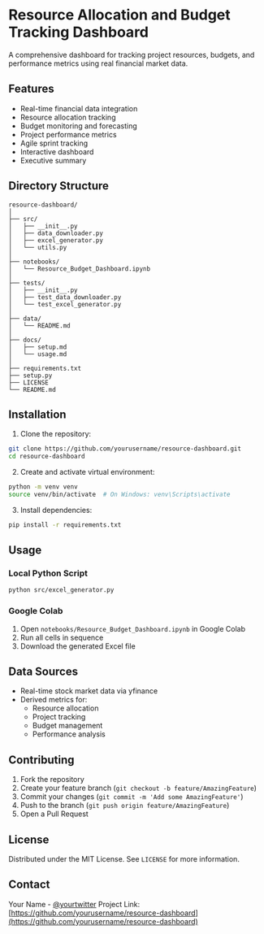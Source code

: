 # Resource Allocation and Budget Tracking Dashboard

A comprehensive dashboard for tracking project resources, budgets, and performance metrics using real financial market data.

## Features

- Real-time financial data integration
- Resource allocation tracking
- Budget monitoring and forecasting
- Project performance metrics
- Agile sprint tracking
- Interactive dashboard
- Executive summary

## Directory Structure
```
resource-dashboard/
│
├── src/
│   ├── __init__.py
│   ├── data_downloader.py
│   ├── excel_generator.py
│   └── utils.py
│
├── notebooks/
│   └── Resource_Budget_Dashboard.ipynb
│
├── tests/
│   ├── __init__.py
│   ├── test_data_downloader.py
│   └── test_excel_generator.py
│
├── data/
│   └── README.md
│
├── docs/
│   ├── setup.md
│   └── usage.md
│
├── requirements.txt
├── setup.py
├── LICENSE
└── README.md
```

## Installation

1. Clone the repository:
```bash
git clone https://github.com/yourusername/resource-dashboard.git
cd resource-dashboard
```

2. Create and activate virtual environment:
```bash
python -m venv venv
source venv/bin/activate  # On Windows: venv\Scripts\activate
```

3. Install dependencies:
```bash
pip install -r requirements.txt
```

## Usage

### Local Python Script
```bash
python src/excel_generator.py
```

### Google Colab
1. Open `notebooks/Resource_Budget_Dashboard.ipynb` in Google Colab
2. Run all cells in sequence
3. Download the generated Excel file

## Data Sources

- Real-time stock market data via yfinance
- Derived metrics for:
  - Resource allocation
  - Project tracking
  - Budget management
  - Performance analysis

## Contributing

1. Fork the repository
2. Create your feature branch (`git checkout -b feature/AmazingFeature`)
3. Commit your changes (`git commit -m 'Add some AmazingFeature'`)
4. Push to the branch (`git push origin feature/AmazingFeature`)
5. Open a Pull Request

## License

Distributed under the MIT License. See `LICENSE` for more information.

## Contact

Your Name - [@yourtwitter](https://twitter.com/yourtwitter)
Project Link: [https://github.com/yourusername/resource-dashboard](https://github.com/yourusername/resource-dashboard)
